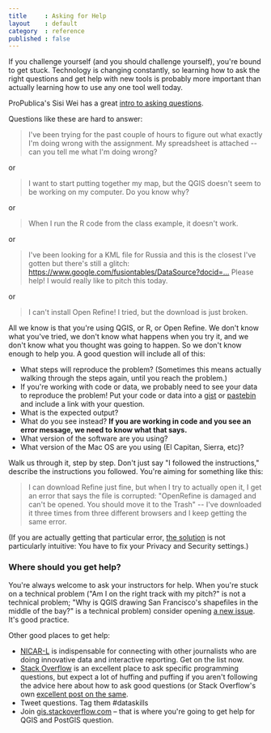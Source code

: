 ```yaml
---
title     : Asking for Help
layout    : default
category  : reference
published : false
---
```


If you challenge yourself (and you should challenge yourself), you're bound to get stuck. Technology is changing constantly, so learning how to ask the right questions and get help with new tools is probably more important than actually learning how to use any one tool well today.

ProPublica's Sisi Wei has a great [intro to asking questions](https://www.propublica.org/nerds/how-to-ask-programming-questions).

Questions like these are hard to answer:

> I've been trying for the past couple of hours to figure out what exactly I'm doing wrong with the  assignment. My spreadsheet is attached -- can you tell me what I'm doing wrong?

or

> I want to start putting together my map, but the QGIS doesn't seem to be working on my computer. Do you know why?

or

> When I run the R code from the class example, it doesn't work.

or

> I've been looking for a KML file for Russia and this is the closest I've gotten but there's still a glitch: https://www.google.com/fusiontables/DataSource?docid=… Please help! I would really like to pitch this today.

or

> I can't install Open Refine! I tried, but the download is just broken.

All we know is that you're using QGIS, or R, or Open Refine. We don't know what you've tried, we don't know what happens when you try it, and we don't know what you thought was going to happen. So we don't know enough to help you. A good question will include all of this:

*   What steps will reproduce the problem? (Sometimes this means actually walking through the steps again, until you reach the problem.)
*   If you're working with code or data, we probably need to see your data to reproduce the problem! Put your code or data into a [gist](http://gist.github.com) or [pastebin](http://paste.debian.net/) and include a link with your question.
*   What is the expected output?
*   What do you see instead? **If you are working in code and you see an error message, we need to know what that says.**
*   What version of the software are you using?
*   What version of the Mac OS are you using (El Capitan, Sierra, etc)?

Walk us through it, step by step. Don't just say "I followed the instructions," describe the instructions you followed. You're aiming for something like this:

> I can download Refine just fine, but when I try to actually open it, I get an error that says the file is corrupted: "OpenRefine is damaged and can't be opened. You should move it to the Trash" -- I've downloaded it three times from three different browsers and I keep getting the same error.

(If you are actually getting that particular error, [the solution](https://github.com/OpenRefine/OpenRefine/issues/590) is not particularly intuitive: You have to fix your Privacy and Security settings.)


### Where should you get help?

You're always welcome to ask your instructors for help. When you're stuck on a technical problem ("Am I on the right track with my pitch?" is not a technical problem; "Why is QGIS drawing San Francisco's shapefiles in the middle of the bay?" is a technical problem) consider opening [a new issue](https://github.com/ucb-dataj/2018/issues). It's good practice.

Other good places to get help:

*   [NICAR-L](https://www.ire.org/resource-center/listservs/subscribe-nicar-l/) is indispensable for connecting with other journalists who are doing innovative data and interactive reporting. Get on the list now.
*   [Stack Overflow](https://stackoverflow.com) is an excellent place to ask specific programming questions, but expect a lot of huffing and puffing if you aren't following the advice here about how to ask good questions (or Stack Overflow's own [excellent post on the same](https://stackoverflow.com/help/how-to-ask).
* 	Tweet questions. Tag them #dataskills
* 	Join [gis.stackoverflow.com](https://gis.stackoverflow.com) – that is where you're going to get help for QGIS and PostGIS question.
